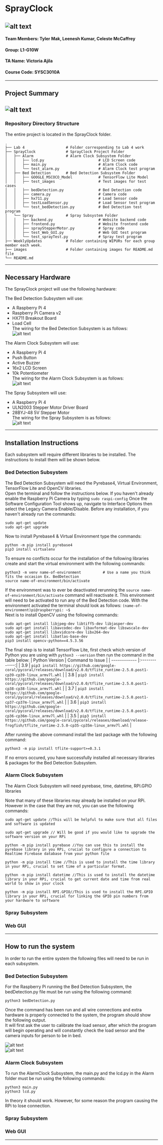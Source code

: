 # SprayClock
![alt text](https://github.com/tylergwm2000/L1-G10-Project-Repository/blob/main/images/SprayClock.jpg)
---
#### Team Members: Tyler Mak, Leenesh Kumar, Celeste McCaffrey
#### Group: L1-G10W
#### TA Name: Victoria Ajila
#### Course Code: SYSC3010A
---
## Project Summary  
![alt text](https://github.com/tylergwm2000/L1-G10-Project-Repository/blob/main/images/DeploymentDiagram.png)
---
### Repository Directory Structure
The entire project is located in the SprayClock folder.  

    .
    ├── Lab 4                   # Folder corresponding to Lab 4 work 
    ├── SprayClock              # SprayClock Project Folder
    │   ├── Alarm               # Alarm Clock Subsystem Folder
    │   │   ├── lcd.py                         # LCD Screen code
    │   │   ├── main.py                        # Alarm Clock code
    │   │   └── test_alarm.py                  # Alarm Clock test program
    │   ├── Bed Detection       # Bed Detection Subsystem Folder
    │   │   ├── GOOGLE_MSCOCO_Model            # TensorFlow Lite Model
    │   │   ├── test_images                    # Test images for test cases
    │   │   ├── bedDetection.py                # Bed Detection code
    │   │   ├── camera.py                      # Camera code
    │   │   ├── hx711.py                       # Load Sensor code
    │   │   ├── testLoadSensor.py              # Load Sensor test program
    │   │   └── test_bedDetection.py           # Bed Detection test program
    │   └── Spray               # Spray Subsystem Folder
    │   │   ├── backend.py                     # Website backend code
    │   │   ├── frontend.py                    # Website frontend code
    │   │   ├── sprayStepperMotor.py           # Spray code
    │   │   ├── test_Web_GUI.py                # Web GUI test program
    │   │   └── test_sprayTest.py              # Spray test program
    ├── WeeklyUpdates           # Folder containing WIPURs for each group member each week. 
    ├── images                  # Folder containing images for README.md file
    └── README.md

---
## Necessary Hardware  
The SprayClock project will use the following hardware:  

The Bed Detection Subsystem will use:  
- A Raspberry Pi 4
- Raspberry Pi Camera v2 
- HX711 Breakout Board
- Load Cell  
The wiring for the Bed Detection Subsystem is as follows:  
![alt text](https://github.com/tylergwm2000/L1-G10-Project-Repository/blob/main/images/BedDetectionWiring.png)  

The Alarm Clock Subsystem will use:  
- A Raspberry Pi 4
- Push Button
- Active Buzzer
- 16x2 LCD Screen
- 10k Potentiometer  
The wiring for the Alarm Clock Subsystem is as follows:  
![alt text](https://github.com/tylergwm2000/L1-G10-Project-Repository/blob/main/images/AlarmClockWiring.png)  

The Spray Subsystem will use:  
- A Raspberry Pi 4
- ULN2003 Stepper Motor Driver Board
- 28BYJ-48 5V Stepper Motor  
The wiring for the Spray Subsystem is as follows:  
![alt text](https://github.com/tylergwm2000/L1-G10-Project-Repository/blob/main/images/SprayWiring.png)  
---
## Installation Instructions  
Each subsystem will require different libraries to be installed. The instructions to install them will be shown below.  
### Bed Detection Subsystem
The Bed Detection Subsystem will need the Pyrebase4, Virtual Environment, TensorFlow Lite and OpenCV libraries.  
Open the terminal and follow the instructions below. 
If you haven't already enable the Raspberry Pi Camera by typing `sudo raspi-config`
Once the Software Configuration Tool shows up, navigate to Interface Options then select the Legacy Camera Enable/Disable.
Before any installation, if you haven't already run the commands:
```
sudo apt-get update  
sudo apt-get upgrade
```
Now to install Pyrebase4 & Virtual Environment type the commands:  
```
python -m pip install pyrebase4
pip3 install virtualenv
```
To ensure no conflicts occur for the installation of the following libraries create and start the virtual environment with the following commands:
```
python3 -m venv name-of-environment          # Use a name you think fits the occasion Ex. BedDetection
source name-of-environment/bin/activate 
```
If the environment was to ever be deactivated rerunning the `source name-of-environment/bin/activate` command will reactivate it.
This environment will need to be activated to run any of the Bed Detection code.
With the environment activated the terminal should look as follows: `(name-of-environment)pi@raspberrypi: ~$ `  
Next is to install OpenCV using the following commands:  
```
sudo apt-get install libjpeg-dev libtiff5-dev libjasper-dev
sudo apt-get install libavcodec-dev libavformat-dev libswscale-dev 
sudo apt-get install libxvidcore-dev libx264-dev
sudo apt-get install libatlas-base-dev
pip3 install opencv-python==4.5.3.56
```
The final step is to install TensorFlow Lite, first check which version of Python you are using with `python3 --version` then run the command in the table below:
| Python Version | Command to Issue           |
| ------------- |:-------------:| 
| 3.9      | `pip3 install https://github.com/google-coral/pycoral/releases/download/v2.0.0/tflite_runtime-2.5.0.post1-cp39-cp39-linux_armv7l.whl` | 
| 3.8      | `pip3 install https://github.com/google-coral/pycoral/releases/download/v2.0.0/tflite_runtime-2.5.0.post1-cp38-cp38-linux_armv7l.whl` | 
| 3.7      | `pip3 install https://github.com/google-coral/pycoral/releases/download/v2.0.0/tflite_runtime-2.5.0.post1-cp37-cp37m-linux_armv7l.whl` | 
| 3.6      | `pip3 install https://github.com/google-coral/pycoral/releases/download/v2.0.0/tflite_runtime-2.5.0.post1-cp36-cp36m-linux_armv7l.whl` | 
| 3.5      | `pip3 install https://github.com/google-coral/pycoral/releases/download/release-frogfish/tflite_runtime-2.5.0-cp35-cp35m-linux_armv7l.whl` |  

After running the above command install the last package with the following command:  
```
python3 -m pip install tflite-support>=0.3.1
```
If no errors occured, you have successfully installed all necessary libraries & packages for the Bed Detection Subsystem.  
### Alarm Clock Subsystem
The Alarm Clock Subsystem will need pyrebase, time, datetime, RPI.GPIO libraries

Note that many of these libraries may already be installed on your RPi. However in the case that they are not, you can use the following commands:
```
sudo apt-get update //This will be helpful to make sure that all files and software is updated

sudo apt-get upgrade // Will be good if you would like to upgrade the software version on your RPi

python -m pip install pyrebase //You can use this to install the pyrebase library in you RPi, crucial to configure a connection to Realtime Firebase database from your python file

python -m pip install time //This is used to install the time library in your RPi, crucial to set time of a particular format.

python -m pip install datetime //This is used to install the datetime library in your RPi, crucial to get current date and time from real world to show in your clock

python -m pip install RPI.GPIO//This is used to install the RPI.GPIO library in your RPi, crucial for linking the GPIO pin numbers from your hardware to software
```

### Spray Subsystem

### Web GUI

---
## How to run the system  
In order to run the entire system the following files will need to be run in each subsystem.

### Bed Detection Subsystem
For the Raspberry Pi running the Bed Detection Subsystem, the bedDetection.py file must be run using the following command:
```
python3 bedDetection.py
```
Once the command has been run and all wire connections and extra hardware is properly connected to the system, the program should show the following output.  
It will first ask the user to calibrate the load sensor, after which the program will begin operating and will constantly check the load sensor and the camera inputs for person to be in bed. 

![alt text](https://github.com/tylergwm2000/L1-G10-Project-Repository/blob/main/images/BedDetectionOutput1.png)  
![alt text](https://github.com/tylergwm2000/L1-G10-Project-Repository/blob/main/images/BedDetectionOutput2.png)  

### Alarm Clock Subsystem
To run the AlarmClock Subsystem, the main.py and the lcd.py in the Alarm folder must be run using the following commands:
```
python3 main.py
python3 lcd.py
```
In theory it should work. However, for some reason the program causing the RPi to lose connection.
### Spray Subsystem

### Web GUI

---
